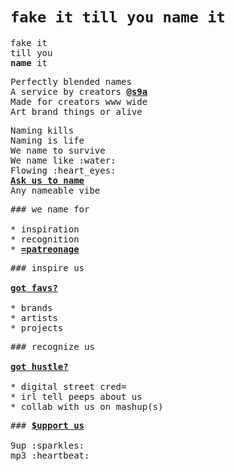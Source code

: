 # `fake it till you name it`

<pre>
fake it
till you
<b>name</b> it
</pre>

<pre>
Perfectly blended names
A service by creators <b><a href="https://github.com/orgs/s9a/people">@s9a</a></b>
Made for creators www wide
Art brand things or alive
</pre>

<pre>
Naming kills
Naming is life
We name to survive
We name like :water:
Flowing :heart_eyes:
<b><a href="../../issues/new">Ask us to name</a></b>
Any nameable vibe
</pre>

<pre>
### we name for

* inspiration
* recognition
* <b><a href="https://www.patreon.com/s9a/overview">=patreonage</a></b>
</pre>

<pre>
### inspire us

<b><a href="../../issues/new">got favs?</a></b>

* brands
* artists
* projects
</pre>

<pre>
### recognize us

<b><a href="../../issues/new">got hustle?</a></b>

* digital street cred=
* irl tell peeps about us
* collab with us on mashup(s)
</pre>

<pre>
### <b><a href="https://www.patreon.com/s9a/overview">$upport us</a></b>

9up :sparkles:
mp3 :heartbeat:
</pre>
